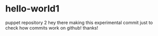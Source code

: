 # hello-world1
puppet repository 2
hey there
making this experimental commit just
to check how commits work on github!
thanks!
